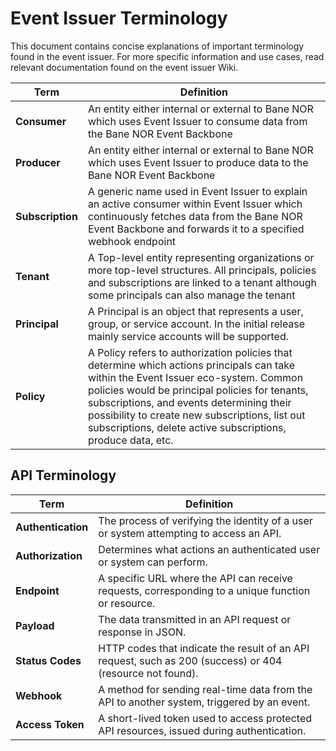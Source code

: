 # Event Issuer Terminology

This document contains concise explanations of important terminology found in the event issuer. For more specific information and use cases, read relevant documentation found on the event issuer Wiki.

| **Term**             | **Definition**                                                                                                         |
|----------------------|------------------------------------------------------------------------------------------------------------------------|
| **Consumer**         |  An entity either internal or external to Bane NOR which uses Event Issuer to consume data from the Bane NOR Event Backbone |
| **Producer**         |  An entity either internal or external to Bane NOR which uses Event Issuer to produce data to the Bane NOR Event Backbone |
| **Subscription**     |  A generic name used in Event Issuer to explain an active consumer within Event Issuer which continuously fetches data from the Bane NOR Event Backbone and forwards it to a specified webhook endpoint |
| **Tenant**           |  A Top-level entity representing organizations or more top-level structures. All principals, policies and subscriptions are linked to a tenant although some principals can also manage the tenant |
| **Principal**        |  A Principal is an object that represents a user, group, or service account. In the initial release mainly service accounts will be supported.|
| **Policy**           |  A Policy refers to authorization policies that determine which actions principals can take within the Event Issuer eco-system. Common policies would be principal policies for tenants, subscriptions, and events determining their possibility to create new subscriptions, list out subscriptions, delete active subscriptions, produce data, etc.|

## API Terminology

| **Term**             | **Definition**                                                                                                         |
|----------------------|------------------------------------------------------------------------------------------------------------------------|
| **Authentication**   | The process of verifying the identity of a user or system attempting to access an API.                                  |
| **Authorization**    | Determines what actions an authenticated user or system can perform.                                                   |
| **Endpoint**         | A specific URL where the API can receive requests, corresponding to a unique function or resource.                      |
| **Payload**          | The data transmitted in an API request or response in JSON.                          |
| **Status Codes**     | HTTP codes that indicate the result of an API request, such as 200 (success) or 404 (resource not found).               |
| **Webhook**          | A method for sending real-time data from the API to another system, triggered by an event.                             |
| **Access Token**     | A short-lived token used to access protected API resources, issued during authentication.                               |


